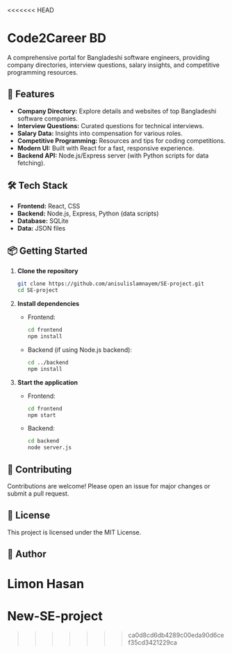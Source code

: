 <<<<<<< HEAD
# Code2Career BD

A comprehensive portal for Bangladeshi software engineers, providing company directories, interview questions, salary insights, and competitive programming resources.

## 🚀 Features

- **Company Directory:** Explore details and websites of top Bangladeshi software companies.
- **Interview Questions:** Curated questions for technical interviews.
- **Salary Data:** Insights into compensation for various roles.
- **Competitive Programming:** Resources and tips for coding competitions.
- **Modern UI:** Built with React for a fast, responsive experience.
- **Backend API:** Node.js/Express server (with Python scripts for data fetching).

## 🛠️ Tech Stack

- **Frontend:** React, CSS
- **Backend:** Node.js, Express, Python (data scripts)
- **Database:** SQLite
- **Data:** JSON files

## 📦 Getting Started

1. **Clone the repository**
    ```sh
    git clone https://github.com/anisulislamnayem/SE-project.git
    cd SE-project
    ```

2. **Install dependencies**
    - Frontend:
       ```sh
       cd frontend
       npm install
       ```
    - Backend (if using Node.js backend):
       ```sh
       cd ../backend
       npm install
       ```

3. **Start the application**
    - Frontend:
       ```sh
       cd frontend
       npm start
       ```
    - Backend:
       ```sh
       cd backend
       node server.js
       ```

## 🤝 Contributing

Contributions are welcome! Please open an issue for major changes or submit a pull request.

## 📄 License

This project is licensed under the MIT License.

## 👤 Author

Limon Hasan
=======
# New-SE-project
>>>>>>> ca0d8cd6db4289c00eda90d6cef35cd3421229ca


